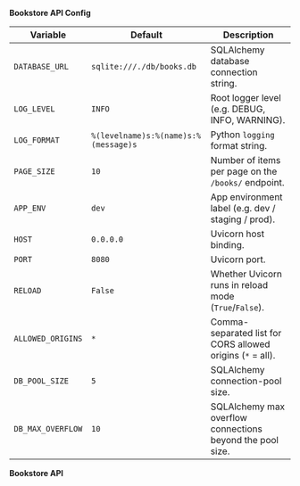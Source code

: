 **Bookstore API Config**


| Variable          | Default                                  | Description                                                     |
|-------------------|------------------------------------------|-----------------------------------------------------------------|
| `DATABASE_URL`    | `sqlite:///./db/books.db`                | SQLAlchemy database connection string.                          |
| `LOG_LEVEL`       | `INFO`                                   | Root logger level (e.g. DEBUG, INFO, WARNING).                  |
| `LOG_FORMAT`      | `%(levelname)s:%(name)s:%(message)s`     | Python `logging` format string.                                 |
| `PAGE_SIZE`       | `10`                                     | Number of items per page on the `/books/` endpoint.             |
| `APP_ENV`         | `dev`                                    | App environment label (e.g. dev / staging / prod).              |
| `HOST`            | `0.0.0.0`                                | Uvicorn host binding.                                           |
| `PORT`            | `8080`                                   | Uvicorn port.                                                   |
| `RELOAD`          | `False`                                  | Whether Uvicorn runs in reload mode (`True`/`False`).           |
| `ALLOWED_ORIGINS` | `*`                                      | Comma-separated list for CORS allowed origins (`*` = all).      |
| `DB_POOL_SIZE`    | `5`                                      | SQLAlchemy connection-pool size.                                |
| `DB_MAX_OVERFLOW` | `10`                                     | SQLAlchemy max overflow connections beyond the pool size.       |


**Bookstore API**


